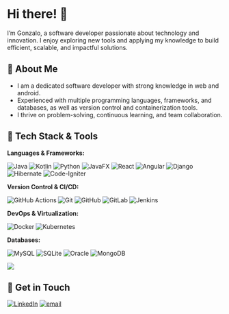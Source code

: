 # Hi there! 👋  

I’m Gonzalo, a software developer passionate about technology and innovation. I enjoy exploring new tools and applying my knowledge to build efficient, scalable, and impactful solutions.  

## 🚀 About Me  

- I am a dedicated software developer with strong knowledge in web and android.  
- Experienced with multiple programming languages, frameworks, and databases, as well as version control and containerization tools.  
- I thrive on problem-solving, continuous learning, and team collaboration.

## 🔧 Tech Stack & Tools  

**Languages & Frameworks:**  

![Java](https://img.shields.io/badge/java-%23ED8B00.svg?style=for-the-badge&logo=openjdk&logoColor=white) ![Kotlin](https://img.shields.io/badge/kotlin-%237F52FF.svg?style=for-the-badge&logo=kotlin&logoColor=white) ![Python](https://img.shields.io/badge/python-3670A0?style=for-the-badge&logo=python&logoColor=ffdd54) ![JavaFX](https://img.shields.io/badge/javafx-%23FF0000.svg?style=for-the-badge&logo=javafx&logoColor=white) ![React](https://img.shields.io/badge/react-%2320232a.svg?style=for-the-badge&logo=react&logoColor=%2361DAFB) ![Angular](https://img.shields.io/badge/Angular-DD0031?style=for-the-badge&logo=angular&logoColor=white) ![Django](https://img.shields.io/badge/django-%23092E20.svg?style=for-the-badge&logo=django&logoColor=white) ![Hibernate](https://img.shields.io/badge/Hibernate-59666C?style=for-the-badge&logo=Hibernate&logoColor=white) ![Code-Igniter](https://img.shields.io/badge/CodeIgniter-%23EF4223.svg?style=for-the-badge&logo=codeIgniter&logoColor=white)

**Version Control & CI/CD:**  

![GitHub Actions](https://img.shields.io/badge/github%20actions-%232671E5.svg?style=for-the-badge&logo=githubactions&logoColor=white) ![Git](https://img.shields.io/badge/git-%23F05033.svg?style=for-the-badge&logo=git&logoColor=white) ![GitHub](https://img.shields.io/badge/github-%23121011.svg?style=for-the-badge&logo=github&logoColor=white) ![GitLab](https://img.shields.io/badge/gitlab-%23181717.svg?style=for-the-badge&logo=gitlab&logoColor=white) ![Jenkins](https://img.shields.io/badge/jenkins-%232C5263.svg?style=for-the-badge&logo=jenkins&logoColor=white)

**DevOps & Virtualization:** 

![Docker](https://img.shields.io/badge/docker-%230db7ed.svg?style=for-the-badge&logo=docker&logoColor=white) ![Kubernetes](https://img.shields.io/badge/kubernetes-%23326ce5.svg?style=for-the-badge&logo=kubernetes&logoColor=white)

**Databases:**

![MySQL](https://img.shields.io/badge/mysql-4479A1.svg?style=for-the-badge&logo=mysql&logoColor=white) ![SQLite](https://img.shields.io/badge/sqlite-%2307405e.svg?style=for-the-badge&logo=sqlite&logoColor=white) ![Oracle](https://img.shields.io/badge/Oracle-F80000?style=for-the-badge&logo=oracle&logoColor=white) ![MongoDB](https://img.shields.io/badge/MongoDB-%234ea94b.svg?style=for-the-badge&logo=mongodb&logoColor=white) 

![](https://github-readme-stats.vercel.app/api/top-langs/?username=0spol&theme=dark&hide_border=false&include_all_commits=false&count_private=false&layout=compact)


## 💬 Get in Touch  
[![LinkedIn](https://img.shields.io/badge/LinkedIn-%230077B5.svg?logo=linkedin&logoColor=white)](https://linkedin.com/in/gonzalo-a-m) [![email](https://img.shields.io/badge/Email-D14836?logo=gmail&logoColor=white)](mailto:gaparicio368@gmail.com?subject=From%20GitHub&body=Hello%20Gonzalo)

